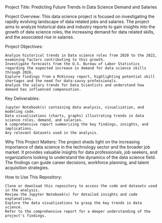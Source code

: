 Project Title: Predicting Future Trends in Data Science Demand and Salaries

Project Overview:
This data science project is focused on investigating the rapidly evolving landscape of data related jobs and salaries. The project aims to analyze historical data and industry reports to gain insights into the growth of data science     roles, the increasing demand for data related skills, and the associated rise in salaries.

Project Objectives:

    Analyze historical trends in Data science roles from 2020 to the 2022, examining factors contributing to this growth.
    Investigate forecasts from the U.S. Bureau of Labor Statistics regarding the expected increase in demand for data science skills through 2026.
    Explore findings from a McKinsey report, highlighting potential skill shortages and the need for data-savvy professionals.
    Analyze the salary trends for Data Scientists and understand how demand has influenced compensation.

Key Deliverables:

    Jupyter Notebook(s) containing data analysis, visualization, and modeling code.
    Data visualizations (charts, graphs) illustrating trends in data science roles, demand, and salaries.
    A comprehensive report summarizing the key findings, insights, and implications.
    Any relevant datasets used in the analysis.

Why This Project Matters:
The project sheds light on the increasing importance of data science in the technology sector and the broader job market. It provides valuable insights for data professionals, job seekers, and organizations looking to understand the dynamics of the data science field. The findings can guide career decisions, workforce planning, and talent acquisition strategies.

How to Use This Repository:

    Clone or download this repository to access the code and datasets used in the analysis.
    Review the Jupyter Notebook(s) for detailed insights and code explanations.
    Explore the data visualizations to grasp the key trends in data science.
    Refer to the comprehensive report for a deeper understanding of the project's findings.
